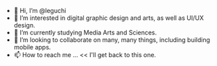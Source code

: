 - 👋 Hi, I’m @leguchi
- 👀 I’m interested in digital graphic design and arts, as well as UI/UX design.
- 🌱 I’m currently studying Media Arts and Sciences.
- 💞️ I’m looking to collaborate on many, many things, including building mobile apps.
- 📫 How to reach me ... << I'll get back to this one.

<!---
leguchi/leguchi is a ✨ special ✨ repository because its `README.md` (this file) appears on your GitHub profile.
You can click the Preview link to take a look at your changes.
--->
